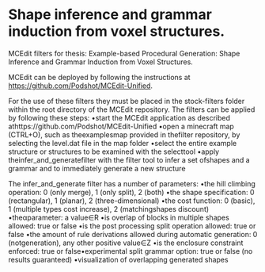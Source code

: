 # Shape inference and grammar induction from voxel structures.
MCEdit filters for thesis: Example-based Procedural Generation: Shape Inference and Grammar Induction from Voxel Structures.

MCEdit can be deployed by following the instructions at https://github.com/Podshot/MCEdit-Unified.

For the use of these filters they must be placed in the stock-filters folder within the root directory of the MCEdit repository. The filters can be applied by following these steps:
•start the MCEdit application as described athttps://github.com/Podshot/MCEdit-Unified
•open a minecraft map (CTRL+O), such as theexamplesmap provided in thefilter repository, by selecting the level.dat file in the map folder
•select the entire example structure or structures to be examined with the selecttool
•apply theinfer_and_generatefilter with the filter tool to infer a set ofshapes and a grammar and to immediately generate a new structure

The infer_and_generate filter has a number of parameters:
•the hill climbing operation: 0 (only merge), 1 (only split), 2 (both)
•the shape specification: 0 (rectangular), 1 (planar), 2 (three-dimensional)
•the cost function: 0 (basic), 1 (multiple types cost increase), 2 (matchingshapes discount)
•theαparameter: a value∈R
•is overlap of blocks in multiple shapes allowed: true or false
•is the post processing split operation allowed: true or false
•the amount of rule derivations allowed during automatic generation: 0 (notgeneration), any other positive value∈Z
•is the enclosure constraint enforced: true or false•experimental split grammar option: true or false (no results guaranteed)
•visualization of overlapping generated shapes
